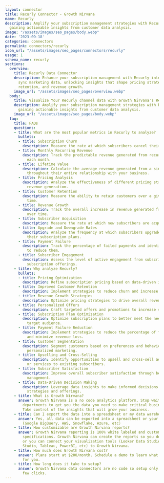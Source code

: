 ```yaml
---
layout: connector
title: Recurly Connector - Growth Nirvana
name: Recurly
description: Amplify your subscription management strategies with Recurly integration,
  gaining actionable insights from customer data analysis.
image: "/assets/images/seo_pages/body.webp"
date: '2023-09-18'
categories: connectors
permalink: connectors/recurly
icon_url: "/assets/images/seo_pages/connectors/recurly"
usage: 1
schema_name: recurly
sections:
  overview:
    title: Recurly Data Connector
    description: Enhance your subscription management with Recurly integration. Seamlessly
      sync marketing data, unlocking insights that shape pricing strategies, customer
      retention, and revenue growth.
    image_url: "/assets/images/seo_pages/overview.webp"
  body:
    title: Visualize Your Recurly channel data with Growth Nirvana's Recurly Connector
    description: Amplify your subscription management strategies with Recurly integration,
      gaining actionable insights from customer data analysis.
    image_url: "/assets/images/seo_pages/body.webp"
  faq:
    title: FAQs
    questions:
    - title: What are the most popular metrics in Recurly to analyze?
      bullets:
      - title: Subscription Churn
        description: Measure the rate at which subscribers cancel their subscriptions.
      - title: Monthly Recurring Revenue
        description: Track the predictable revenue generated from recurring subscriptions
          each month.
      - title: Lifetime Value
        description: Calculate the average revenue generated from a single customer
          throughout their entire relationship with your business.
      - title: Pricing Analysis
        description: Analyze the effectiveness of different pricing strategies on
          revenue generation.
      - title: Customer Retention
        description: Measure the ability to retain customers over a given period of
          time.
      - title: Revenue Growth
        description: Track the overall increase in revenue generated from subscriptions
          over time.
      - title: Subscriber Acquisition
        description: Measure the rate at which new subscribers are acquired.
      - title: Upgrade and Downgrade Rates
        description: Analyze the frequency at which subscribers upgrade or downgrade
          their subscription plans.
      - title: Payment Failure
        description: Track the percentage of failed payments and identify strategies
          to reduce them.
      - title: Subscriber Engagement
        description: Assess the level of active engagement from subscribers with your
          subscription offerings.
    - title: Why analyze Recurly?
      bullets:
      - title: Pricing Optimization
        description: Refine subscription pricing based on data-driven insights.
      - title: Improved Customer Retention
        description: Implement strategies to reduce churn and increase customer loyalty.
      - title: Revenue Growth Strategies
        description: Optimize pricing strategies to drive overall revenue growth.
      - title: Personalized Offers
        description: Craft targeted offers and promotions to increase subscriber engagement.
      - title: Subscription Plan Optimization
        description: Optimize subscription plans to better meet the needs of your
          target audience.
      - title: Payment Failure Reduction
        description: Implement strategies to reduce the percentage of failed payments
          and minimize revenue loss.
      - title: Customer Segmentation
        description: Segment customers based on preferences and behavior for more
          personalized marketing.
      - title: Upselling and Cross-Selling
        description: Identify opportunities to upsell and cross-sell additional products
          or services to existing subscribers.
      - title: Subscriber Satisfaction
        description: Improve overall subscriber satisfaction through better subscription
          management.
      - title: Data-Driven Decision Making
        description: Leverage data insights to make informed decisions about subscription
          strategies and offerings.
    - title: What is Growth Nirvana?
      answer: Growth Nirvana is a no code analytics platform. Stop waiting for other
        departments to get you the data you need to make critical business decisions.
        Take control of the insights that will grow your business.
    - title: Can I export the data into a spreadsheet or my data warehouse?
      answer: Yes, all data can be exported into a spreadsheet or your data warehouse
        (Google BigQuery, AWS, Snowflake, Azure, etc)
    - title: How customizable are Growth Nirvana reports?
      answer: Growth Nirvana reporting is 100% white labeled and customized to your
        specifications. Growth Nirvana can create the reports so you don’t have to
        or you can connect your visualization tools (Looker Data Studio/Google Data
        Studio, Tableau, PowerBI, etc) to Growth Nirvana.
    - title: How much does Growth Nirvana cost?
      answer: Plans start at $200/month. Schedule a demo to learn what plan is best
        for you.
    - title: How long does it take to setup?
      answer: Growth Nirvana data connectors are no code so setup only requires a
        few clicks.
---
```

